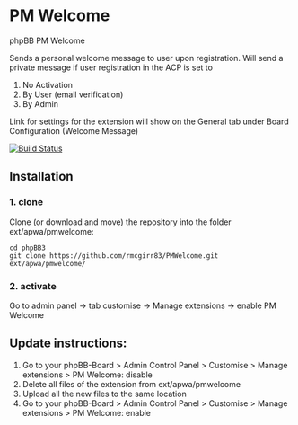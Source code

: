 PM Welcome
===============

phpBB PM Welcome

Sends a personal welcome message to user upon registration. Will send a private message if user registration in the ACP is set to
1. No Activation
2. By User (email verification)
3. By Admin

Link for settings for the extension will show on the General tab under Board Configuration (Welcome Message)

[![Build Status](https://travis-ci.org/rmcgirr83/PMWelcome.svg?branch=master)](https://travis-ci.org/rmcgirr83/PMWelcome)

## Installation

### 1. clone
Clone (or download and move) the repository into the folder ext/apwa/pmwelcome:

```
cd phpBB3
git clone https://github.com/rmcgirr83/PMWelcome.git ext/apwa/pmwelcome/
```

### 2. activate
Go to admin panel -> tab customise -> Manage extensions -> enable PM Welcome


## Update instructions:
1. Go to your phpBB-Board > Admin Control Panel > Customise > Manage extensions > PM Welcome: disable
2. Delete all files of the extension from ext/apwa/pmwelcome
3. Upload all the new files to the same location
4. Go to your phpBB-Board > Admin Control Panel > Customise > Manage extensions > PM Welcome: enable